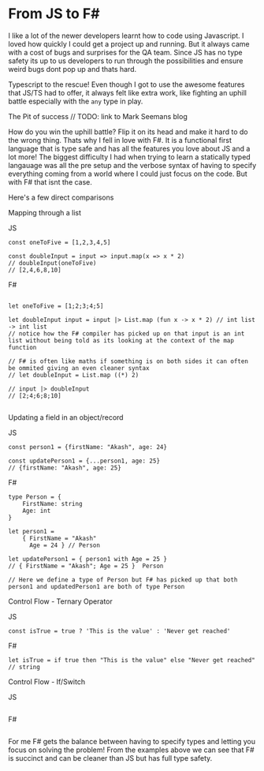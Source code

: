 # From JS to F#

I like a lot of the newer developers learnt how to code using Javascript. I loved how quickly I could get a project up and running. But it always came with a cost of bugs and surprises for the QA team. Since JS has no type safety its up to us developers to run through the possibilities and ensure weird bugs dont pop up and thats hard.

Typescript to the rescue! Even though I got to use the awesome features that JS/TS had to offer, it always felt like extra work, like fighting an uphill battle especially with the `any` type in play.

The Pit of success // TODO: link to Mark Seemans blog

How do you win the uphill battle? Flip it on its head and make it hard to do the wrong thing. Thats why I fell in love with F#.
It is a functional first language that is type safe and has all the features you love about JS and a lot more! The biggest difficulty I had when trying to learn a statically typed langauage was all the pre setup and the verbose syntax of having to specify everything coming from a world where I could just focus on the code. But with F# that isnt the case.

Here's a few direct comparisons

Mapping through a list

JS

```
const oneToFive = [1,2,3,4,5]

const doubleInput = input => input.map(x => x * 2)
// doubleInput(oneToFive)
// [2,4,6,8,10]

```


F#
```

let oneToFive = [1;2;3;4;5]

let doubleInput input = input |> List.map (fun x -> x * 2) // int list -> int list
// notice how the F# compiler has picked up on that input is an int list without being told as its looking at the context of the map function

// F# is often like maths if something is on both sides it can often be ommited giving an even cleaner syntax
// let doubleInput = List.map ((*) 2)

// input |> doubleInput
// [2;4;6;8;10]


```
Updating a field in an object/record

JS

```
const person1 = {firstName: "Akash", age: 24}

const updatePerson1 = {...person1, age: 25}
// {firstName: "Akash", age: 25}

```

F#

```
type Person = {
    FirstName: string
    Age: int
}

let person1 = 
    { FirstName = "Akash" 
      Age = 24 } // Person

let updatePerson1 = { person1 with Age = 25 }
// { FirstName = "Akash"; Age = 25 }  Person

// Here we define a type of Person but F# has picked up that both person1 and updatedPerson1 are both of type Person
```
Control Flow - Ternary Operator

JS
```
const isTrue = true ? 'This is the value' : 'Never get reached'
```

F#
```
let isTrue = if true then "This is the value" else "Never get reached" // string
```

Control Flow - If/Switch 

JS

```

```

F#

```
```

For me F# gets the balance between having to specify types and letting you focus on solving the problem! From the examples above we can see that F# is succinct and can be cleaner than JS but has full type safety.
